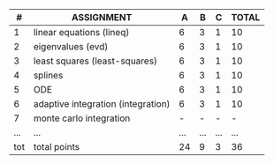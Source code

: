 | # | ASSIGNMENT                        | A | B | C | TOTAL |
|---|-----------------------------------|---|---|---|-------|
| 1 | linear equations (lineq)          | 6 | 3 | 1 |  10   |
| 2 | eigenvalues (evd)                 | 6 | 3 | 1 |  10   |
| 3 | least squares (least-squares)     | 6 | 3 | 1 |  10   |
| 4 | splines                           | 6 | 3 | 1 |  10   |
| 5 | ODE                               | 6 | 3 | 1 |  10   |
| 6 | adaptive integration (integration)| 6 | 3 | 1 |  10   |
| 7 | monte carlo integration           | - | - | - |  -    |
|...| ...                               |...|...|...|...    |
|tot| total points                      | 24| 9 | 3 |  36   |
